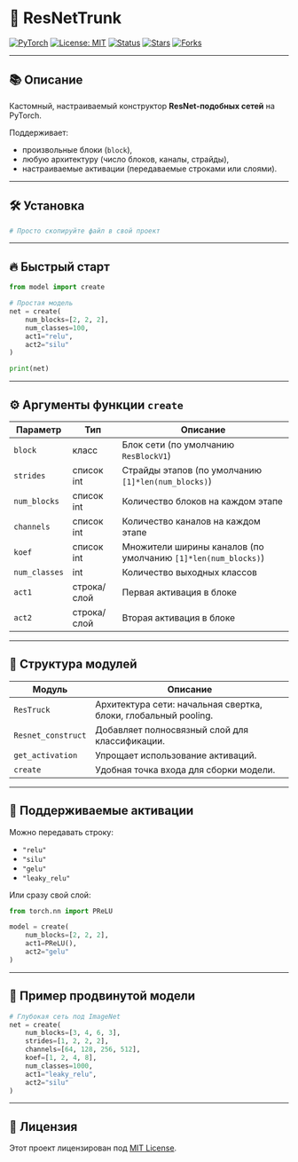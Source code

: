 
# 🧱 ResNetTrunk

[![PyTorch](https://img.shields.io/badge/PyTorch-1.12+-ee4c2c?logo=pytorch&logoColor=white)](https://pytorch.org/)
[![License: MIT](https://img.shields.io/badge/License-MIT-green.svg)](LICENSE)
[![Status](https://img.shields.io/badge/Status-Active-brightgreen)]()
[![Stars](https://img.shields.io/github/stars/abobantai/ResNet-constructors?style=social)]()
[![Forks](https://img.shields.io/github/forks/abobantai/ResNet-constructors?style=social)]()

---

## 📚 Описание

Кастомный, настраиваемый конструктор **ResNet-подобных сетей** на PyTorch.

Поддерживает:
- произвольные блоки (`block`),
- любую архитектуру (число блоков, каналы, страйды),
- настраиваемые активации (передаваемые строками или слоями).

---

## 🛠 Установка

```bash
# Просто скопируйте файл в свой проект
```

---

## 🔥 Быстрый старт

```python
from model import create

# Простая модель
net = create(
    num_blocks=[2, 2, 2],
    num_classes=100,
    act1="relu",
    act2="silu"
)

print(net)
```

---

## ⚙️ Аргументы функции `create`

| Параметр      | Тип             | Описание |
|---------------|------------------|----------|
| `block`       | класс             | Блок сети (по умолчанию `ResBlockV1`) |
| `strides`     | список int        | Страйды этапов (по умолчанию `[1]*len(num_blocks)`) |
| `num_blocks`  | список int        | Количество блоков на каждом этапе |
| `channels`    | список int        | Количество каналов на каждом этапе |
| `koef`        | список int        | Множители ширины каналов (по умолчанию `[1]*len(num_blocks)`) |
| `num_classes` | int               | Количество выходных классов |
| `act1`        | строка/слой       | Первая активация в блоке |
| `act2`        | строка/слой       | Вторая активация в блоке |

---

## 🧩 Структура модулей

| Модуль                | Описание |
|------------------------|----------|
| `ResTruck`             | Архитектура сети: начальная свертка, блоки, глобальный pooling. |
| `Resnet_construct`     | Добавляет полносвязный слой для классификации. |
| `get_activation`       | Упрощает использование активаций. |
| `create`               | Удобная точка входа для сборки модели. |

---

## 🎨 Поддерживаемые активации

Можно передавать строку:

- `"relu"`
- `"silu"`
- `"gelu"`
- `"leaky_relu"`

Или сразу свой слой:

```python
from torch.nn import PReLU

model = create(
    num_blocks=[2, 2, 2],
    act1=PReLU(),
    act2="gelu"
)
```

---

## 🧠 Пример продвинутой модели

```python
# Глубокая сеть под ImageNet
net = create(
    num_blocks=[3, 4, 6, 3],
    strides=[1, 2, 2, 2],
    channels=[64, 128, 256, 512],
    koef=[1, 2, 4, 8],
    num_classes=1000,
    act1="leaky_relu",
    act2="silu"
)
```

---

## 📜 Лицензия

Этот проект лицензирован под [MIT License](LICENSE).

